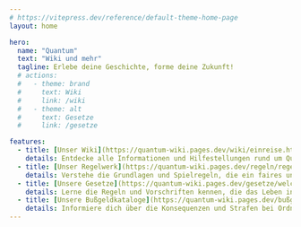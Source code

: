 ```yaml
---
# https://vitepress.dev/reference/default-theme-home-page
layout: home

hero:
  name: "Quantum"
  text: "Wiki und mehr"
  tagline: Erlebe deine Geschichte, forme deine Zukunft!
  # actions:
  #   - theme: brand
  #     text: Wiki
  #     link: /wiki
  #   - theme: alt
  #     text: Gesetze
  #     link: /gesetze

features:
  - title: [Unser Wiki](https://quantum-wiki.pages.dev/wiki/einreise.html)
    details: Entdecke alle Informationen und Hilfestellungen rund um Quantum.
  - title: [Unser Regelwerk](https://quantum-wiki.pages.dev/regeln/regelwerk.html)
    details: Verstehe die Grundlagen und Spielregeln, die ein faires und spannendes Spielerlebnis garantieren.
  - title: [Unsere Gesetze](https://quantum-wiki.pages.dev/gesetze/welcome.html)
    details: Lerne die Regeln und Vorschriften kennen, die das Leben in Quantum leiten.
  - title: [Unsere Bußgeldkataloge](https://quantum-wiki.pages.dev/bußgeld/bußgeld-stgb.html)
    details: Informiere dich über die Konsequenzen und Strafen bei Ordnungswidrigkeiten und Straftaten.
---
```


